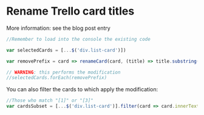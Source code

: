 # Rename Trello card titles

More information: see the blog post entry


```javascript
//Remember to load into the console the existing code

var selectedCards = [...$('div.list-card')])

var removePrefix = card => renameCard(card, (title) => title.substring(4))

// WARNING: this performs the modification
//selectedCards.forEach(removePrefix)
```

You can also filter the cards to which apply the modification:

```javascript
//Those who match "[1]" or "[3]"
var cardsSubset = [...$('div.list-card')].filter(card => card.innerText.match(/\[[13]\]/))
```
